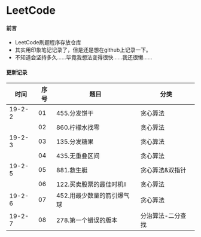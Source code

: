 # LeetCode
#### 前言
- LeetCode刷题程序存放仓库
- 其实用印象笔记记录了，但是还是想在github上记录一下。
- 不知道会坚持多久……毕竟我想法变得很快……我还很懒……

#### 更新记录

|时间|序号|题目|分类|
|------|------|------|------|
|19-2-2| 01| 455.分发饼干| 贪心算法|
||02|860.柠檬水找零|贪心算法|
|19-2-3|03|135.分发糖果|贪心算法|
||04|435.无重叠区间|贪心算法|
|19-2-5|05|881.救生艇|贪心算法&双指针|
||06|122.买卖股票的最佳时机II|贪心算法|
|19-2-6|07|452.用最少数量的箭引爆气球|贪心算法|
|19-2-7|08|278.第一个错误的版本|分治算法-二分查找|